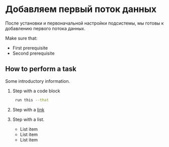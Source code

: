 # Добавляем первый поток данных

После установки и первоначальной настройки подсистемы, мы готовы к добавлению первого потока данных.

Make sure that:
- First prerequisite
- Second prerequisite

## How to perform a task

Some introductory information.

1. Step with a code block

   ```bash
    run this --that
   ```

2. Step with a [link](https://www.jetbrains.com)

3. Step with a list.
   - List item
   - List item
   - List item